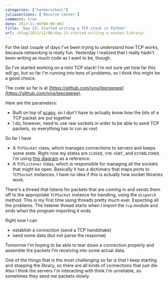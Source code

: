 ```yaml
---
categories: ["hackerschool"]
juliasections: ['Recurse Center']
comments: true
date: 2013-11-06T00:00:00Z
title: 'Day 23: Started writing a TCP stack in Python'
url: /blog/2013/11/06/day-23-started-writing-a-socket-library/
---
```


For the last couple of days I've been trying to understand how TCP
works, because networking is really fun. Yesterday I realized that I
really hadn't been writing as much code as I want to be, though.

So I've started working on a mini TCP stack! I'm not sure yet how far
this will go, but so far I'm running into tons of problems, so I think
this might be a good choice.

The code so far is at
[https://github.com/jvns/teeceepee](https://github.com/jvns/teeceepee).

Here are the parameters:

* Built on top of [scapy](http://www.secdev.org/projects/scapy/), so I
  don't have to actually know how the bits of a TCP packet are put
  together
* I do, however, need to use raw sockets in order to be able to send TCP
  packets, so everything has to run as root


So far I have

* A `TCPSocket` class, which manages connections to servers and keeps some
  state. Right now my states are `CLOSED`, `SYN-SENT`, and
  `ESTABLISHED`. I'm using [this diagram](http://www.tcpipguide.com/free/t_TCPOperationalOverviewandtheTCPFiniteStateMachineF-2.htm)
  as a reference.
* A `TCPListener` class, which is responsible for managing all the
  sockets that might be open. Basically it has a dictionary that maps
  ports to `TCPSocket` instances. I have no idea if this is actually how
  socket libraries work. 

There's a thread that listens for packets that are coming in and sends
them off to the appropriate `TCPSocket` instance for handling, using the
`dispatch` method. This is my first time using threads pretty much ever.
Expecting all the problems. The listener thread starts when I import the
`tcp` module and ends when the program importing it ends.


Right now I can 

* establish a connection (send a TCP handshake)
* send some data (but not parse the response)

Tomorrow I'm hoping to be able to tear down a connection properly and
assemble the packets I'm receiving into some actual data.

One of the things that is the most challenging so far is that I keep
starting and stopping the library, so there are all kinds of connections
that just die. Also I think the servers I'm interacting with think I'm
unreliable, so sometimes they send me packets slowly.
